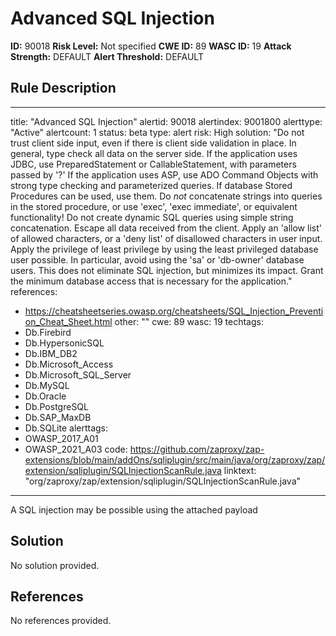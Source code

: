 
# Advanced SQL Injection

**ID:** 90018
**Risk Level:** Not specified
**CWE ID:** 89
**WASC ID:** 19
**Attack Strength:** DEFAULT
**Alert Threshold:** DEFAULT

## Rule Description
---
title: "Advanced SQL Injection"
alertid: 90018
alertindex: 9001800
alerttype: "Active"
alertcount: 1
status: beta
type: alert
risk: High
solution: "Do not trust client side input, even if there is client side validation in place. In general, type check all data on the server side. If the application uses JDBC, use PreparedStatement or CallableStatement, with parameters passed by '?' If the application uses ASP, use ADO Command Objects with strong type checking and parameterized queries. If database Stored Procedures can be used, use them. Do *not* concatenate strings into queries in the stored procedure, or use 'exec', 'exec immediate', or equivalent functionality! Do not create dynamic SQL queries using simple string concatenation. Escape all data received from the client. Apply an 'allow list' of allowed characters, or a 'deny list' of disallowed characters in user input. Apply the privilege of least privilege by using the least privileged database user possible. In particular, avoid using the 'sa' or 'db-owner' database users. This does not eliminate SQL injection, but minimizes its impact. Grant the minimum database access that is necessary for the application."
references:
   - https://cheatsheetseries.owasp.org/cheatsheets/SQL_Injection_Prevention_Cheat_Sheet.html
other: ""
cwe: 89
wasc: 19
techtags: 
  - Db.Firebird
  - Db.HypersonicSQL
  - Db.IBM_DB2
  - Db.Microsoft_Access
  - Db.Microsoft_SQL_Server
  - Db.MySQL
  - Db.Oracle
  - Db.PostgreSQL
  - Db.SAP_MaxDB
  - Db.SQLite
alerttags: 
  - OWASP_2017_A01
  - OWASP_2021_A03
code: https://github.com/zaproxy/zap-extensions/blob/main/addOns/sqliplugin/src/main/java/org/zaproxy/zap/extension/sqliplugin/SQLInjectionScanRule.java
linktext: "org/zaproxy/zap/extension/sqliplugin/SQLInjectionScanRule.java"
---
A SQL injection may be possible using the attached payload


## Solution
No solution provided.

## References
No references provided.
